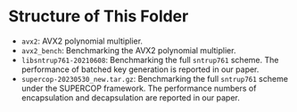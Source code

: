 
# Structure of This Folder

- `avx2`: AVX2 polynomial multiplier.
- `avx2_bench`: Benchmarking the AVX2 polynomial multiplier.
- `libsntrup761-20210608`: Benchmarking the full `sntrup761` scheme. The performance of batched key generation is reported in our paper.
- `supercop-20230530_new.tar.gz`: Benchmarking the full `sntrup761` scheme under the SUPERCOP framework. The performance numbers of encapsulation and decapsulation are reported in our paper.
